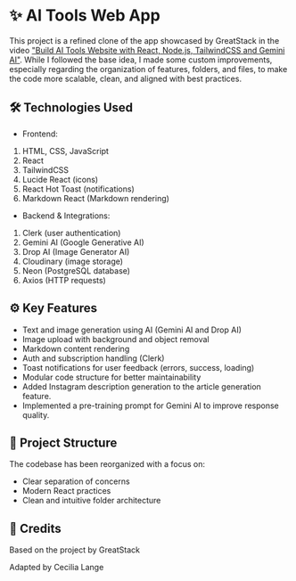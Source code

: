 # ✨ AI Tools Web App

This project is a refined clone of the app showcased by GreatStack in the video <a href="https://www.youtube.com/watch?v=RkYIWg5XAnI">"Build AI Tools Website with React, Node.js, TailwindCSS and Gemini AI"</a>. While I followed the base idea, I made some custom improvements, especially regarding the organization of features, folders, and files, to make the code more scalable, clean, and aligned with best practices.

## 🛠 Technologies Used

- Frontend:
<ol>
    <li>HTML, CSS, JavaScript</li>
    <li>React</li>
    <li>TailwindCSS</li>
    <li>Lucide React (icons)</li>
    <li>React Hot Toast (notifications)</li>
    <li>Markdown React (Markdown rendering)</li>
</ol>

- Backend & Integrations:

<ol>
    <li>Clerk (user authentication)</li>
    <li>Gemini AI (Google Generative AI)</li>
    <li>Drop AI (Image Generator AI)</li>
    <li>Cloudinary (image storage)</li>
    <li>Neon (PostgreSQL database)</li>
    <li>Axios (HTTP requests)</li>
</ol>

## ⚙️ Key Features

<ul>
    <li>Text and image generation using AI (Gemini AI and Drop AI)</li>
    <li>Image upload with background and object removal</li>
    <li>Markdown content rendering</li>
    <li>Auth and subscription handling (Clerk)</li>
    <li>Toast notifications for user feedback (errors, success, loading)</li>
    <li>Modular code structure for better maintainability</li>
    <li>Added Instagram description generation to the article generation feature.</li>
    <li>Implemented a pre-training prompt for Gemini AI to improve response quality.</li>
</ul>

## 📁 Project Structure

The codebase has been reorganized with a focus on:

- Clear separation of concerns
- Modern React practices
- Clean and intuitive folder architecture

## 🙌 Credits

Based on the project by GreatStack

Adapted by Cecilia Lange
